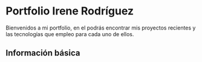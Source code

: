 # Portfolio Irene Rodríguez 
Bienvenidos a mi portfolio, en el podrás encontrar mis proyectos recientes y las tecnologías que empleo para cada uno de ellos.

## Información básica 
 

